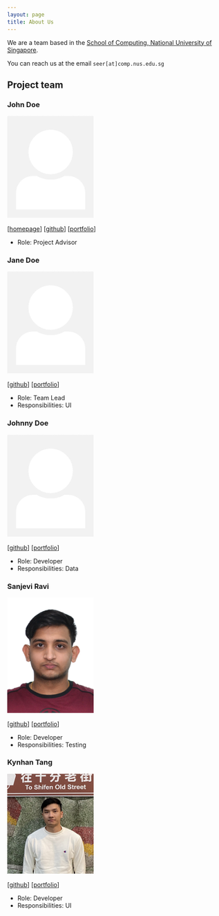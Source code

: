 ```yaml
---
layout: page
title: About Us
---
```


We are a team based in the [School of Computing, National University of Singapore](http://www.comp.nus.edu.sg).

You can reach us at the email `seer[at]comp.nus.edu.sg`

## Project team

### John Doe

<img src="images/johndoe.png" width="200px">

[[homepage](http://www.comp.nus.edu.sg/~damithch)]
[[github](https://github.com/johndoe)]
[[portfolio](team/johndoe.md)]

* Role: Project Advisor

### Jane Doe

<img src="images/johndoe.png" width="200px">

[[github](http://github.com/johndoe)]
[[portfolio](team/johndoe.md)]

* Role: Team Lead
* Responsibilities: UI

### Johnny Doe

<img src="images/johndoe.png" width="200px">

[[github](http://github.com/johndoe)] [[portfolio](team/johndoe.md)]

* Role: Developer
* Responsibilities: Data

### Sanjevi Ravi

<img src="images/sanjevi13.png" width="200px">

[[github](http://github.com/sanjevi13)]
[[portfolio](team/johndoe.md)]

* Role: Developer
* Responsibilities: Testing

### Kynhan Tang

<img src="images/kynhan.png" width="200px">

[[github](http://github.com/kynhan)]
[[portfolio](team/kynhan.md)]

* Role: Developer
* Responsibilities: UI
